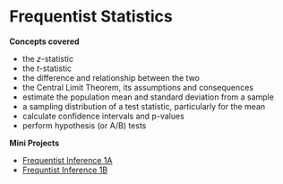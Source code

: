 <h1>Frequentist Statistics</h1>

**Concepts covered**
* the _z_-statistic
* the _t_-statistic
* the difference and relationship between the two
* the Central Limit Theorem, its assumptions and consequences
* estimate the population mean and standard deviation from a sample
* a sampling distribution of a test statistic, particularly for the mean
* calculate confidence intervals and p-values
* perform hypothesis (or A/B) tests

**Mini Projects**
* [Frequentist Inference 1A](https://github.com/nphan20181/Springboard-Data-Science-Career-Track/blob/master/frequentist_statistics/inferential_statistics_1a-Q6.25.ipynb)
* [Frequntist Inference 1B](https://github.com/nphan20181/Springboard-Data-Science-Career-Track/blob/master/frequentist_statistics/inferential_statistics_1b-Q6.25.ipynb)
